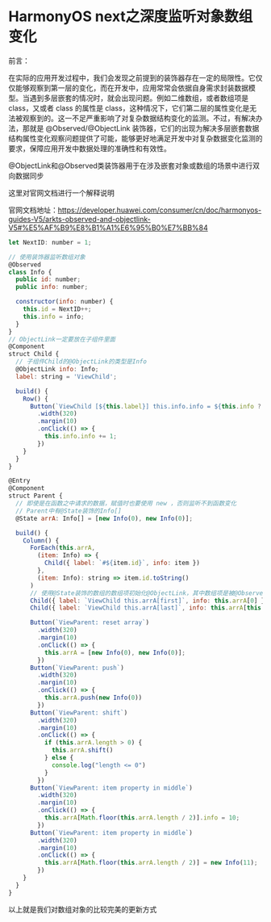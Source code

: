 # HarmonyOS next之深度监听对象数组变化

前言：

在实际的应用开发过程中，我们会发现之前提到的装饰器存在一定的局限性。它仅仅能够观察到第一层的变化，而在开发中，应用常常会依据自身需求封装数据模型。当遇到多层嵌套的情况时，就会出现问题。例如二维数组，或者数组项是 class，又或者 class 的属性是 class，这种情况下，它们第二层的属性变化是无法被观察到的。这一不足严重影响了对复杂数据结构变化的监测。不过，有解决办法，那就是 @Observed/@ObjectLink 装饰器，它们的出现为解决多层嵌套数据结构属性变化观察问题提供了可能，能够更好地满足开发中对复杂数据变化监测的要求，保障应用开发中数据处理的准确性和有效性。

@ObjectLink和@Observed类装饰器用于在涉及嵌套对象或数组的场景中进行双向数据同步

这里对官网文档进行一个解释说明

官网文档地址：https://developer.huawei.com/consumer/cn/doc/harmonyos-guides-V5/arkts-observed-and-objectlink-V5#%E5%AF%B9%E8%B1%A1%E6%95%B0%E7%BB%84

```js
let NextID: number = 1;

// 使用装饰器监听数组对象
@Observed
class Info {
  public id: number;
  public info: number;

  constructor(info: number) {
    this.id = NextID++;
    this.info = info;
  }
}
// ObjectLink一定要放在子组件里面
@Component
struct Child {
  // 子组件Child的@ObjectLink的类型是Info
  @ObjectLink info: Info;
  label: string = 'ViewChild';

  build() {
    Row() {
      Button(`ViewChild [${this.label}] this.info.info = ${this.info ? this.info.info : "undefined"}`)
        .width(320)
        .margin(10)
        .onClick(() => {
          this.info.info += 1;
        })
    }
  }
}

@Entry
@Component
struct Parent {
  // 即使是在函数之中请求的数据，赋值时也要使用 new ，否则监听不到函数变化
  // Parent中有@State装饰的Info[]
  @State arrA: Info[] = [new Info(0), new Info(0)];

  build() {
    Column() {
      ForEach(this.arrA,
        (item: Info) => {
          Child({ label: `#${item.id}`, info: item })
        },
        (item: Info): string => item.id.toString()
      )
      // 使用@State装饰的数组的数组项初始化@ObjectLink，其中数组项是被@Observed装饰的Info的实例
      Child({ label: `ViewChild this.arrA[first]`, info: this.arrA[0] })
      Child({ label: `ViewChild this.arrA[last]`, info: this.arrA[this.arrA.length-1] })

      Button(`ViewParent: reset array`)
        .width(320)
        .margin(10)
        .onClick(() => {
          this.arrA = [new Info(0), new Info(0)];
        })
      Button(`ViewParent: push`)
        .width(320)
        .margin(10)
        .onClick(() => {
          this.arrA.push(new Info(0))
        })
      Button(`ViewParent: shift`)
        .width(320)
        .margin(10)
        .onClick(() => {
          if (this.arrA.length > 0) {
            this.arrA.shift()
          } else {
            console.log("length <= 0")
          }
        })
      Button(`ViewParent: item property in middle`)
        .width(320)
        .margin(10)
        .onClick(() => {
          this.arrA[Math.floor(this.arrA.length / 2)].info = 10;
        })
      Button(`ViewParent: item property in middle`)
        .width(320)
        .margin(10)
        .onClick(() => {
          this.arrA[Math.floor(this.arrA.length / 2)] = new Info(11);
        })
    }
  }
}
```

以上就是我们对数组对象的比较完美的更新方式
